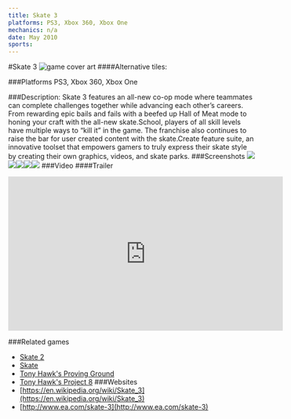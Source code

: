 ```yaml
---
title: Skate 3
platforms: PS3, Xbox 360, Xbox One
mechanics: n/a
date: May 2010
sports: 
---
```

#Skate 3
![game cover art](//images.igdb.com/igdb/image/upload/t_cover_big/oybdlg0seysz1cs1tuhi.jpg "Logo Title Text 1")
####Alternative tiles:

###Platforms
PS3, Xbox 360, Xbox One

###Description:
Skate 3 features an all-new co-op mode where teammates can complete challenges together while advancing each other’s careers. From rewarding epic bails and fails with a beefed up Hall of Meat mode to honing your craft with the all-new skate.School, players of all skill levels have multiple ways to “kill it” in the game. The franchise also continues to raise the bar for user created content with the skate.Create feature suite, an innovative toolset that empowers gamers to truly express their skate style by creating their own graphics, videos, and skate parks.
###Screenshots
<a target="_blank" href="//images.igdb.com/igdb/image/upload/t_cover_big/ivtb6bl53kaxyxyu31nn.jpg"><img src="//images.igdb.com/igdb/image/upload/t_thumb/ivtb6bl53kaxyxyu31nn.jpg"/></a><a target="_blank" href="//images.igdb.com/igdb/image/upload/t_cover_big/tyeswo9gl8iprzarxjtj.jpg"><img src="//images.igdb.com/igdb/image/upload/t_thumb/tyeswo9gl8iprzarxjtj.jpg"/></a><a target="_blank" href="//images.igdb.com/igdb/image/upload/t_cover_big/kvozrnjsuy9yk5ov6mrx.jpg"><img src="//images.igdb.com/igdb/image/upload/t_thumb/kvozrnjsuy9yk5ov6mrx.jpg"/></a><a target="_blank" href="//images.igdb.com/igdb/image/upload/t_cover_big/usdbbfw9cze7djeev7en.jpg"><img src="//images.igdb.com/igdb/image/upload/t_thumb/usdbbfw9cze7djeev7en.jpg"/></a><a target="_blank" href="//images.igdb.com/igdb/image/upload/t_cover_big/oxl4triyxkvm4gdxlh9w.jpg"><img src="//images.igdb.com/igdb/image/upload/t_thumb/oxl4triyxkvm4gdxlh9w.jpg"/></a>
###Video
####Trailer

<iframe width="560" height="315" src="https://www.youtube.com/embed/xhWPSb0XBFU" frameborder="0" allowfullscreen></iframe>

###Related games
* [Skate 2](/games/skate-2-2586/)
* [Skate](/games/skate-2585/)
* [Tony Hawk's Proving Ground](/games/tony-hawk-s-proving-ground-2700/)
* [Tony Hawk's Project 8](/games/tony-hawk-s-project-8-6204/)
###Websites
* [https://en.wikipedia.org/wiki/Skate_3](https://en.wikipedia.org/wiki/Skate_3)
* [http://www.ea.com/skate-3](http://www.ea.com/skate-3)
